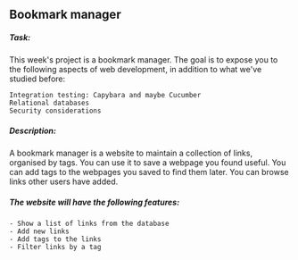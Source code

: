 ##	Bookmark manager	##


##### Task:	#####
This week's project is a bookmark manager. The goal is to expose you to the following aspects of web development, in addition to what we've studied before:

	Integration testing: Capybara and maybe Cucumber 
	Relational databases 
	Security considerations 


##### Description:	#####
A bookmark manager is a website to maintain a collection of links, organised by tags. You can use it to save a webpage you found useful. You can add tags to the webpages you saved to find them later. You can browse links other users have added.


##### The website will have the following features:	#####

	- Show a list of links from the database
	- Add new links
	- Add tags to the links
	- Filter links by a tag